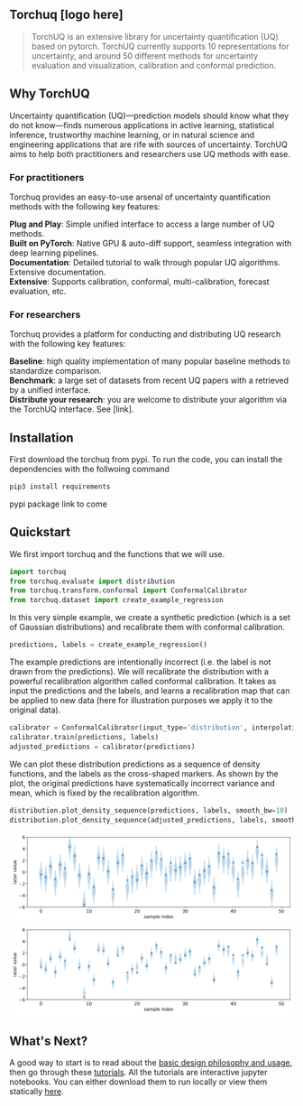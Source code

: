 ## Torchuq [logo here]

> TorchUQ is an extensive library for uncertainty quantification (UQ) based on pytorch.
> TorchUQ currently supports 10 representations for uncertainty, and around 50 different methods for uncertainty evaluation and visualization, calibration and conformal prediction. 

## Why TorchUQ 

Uncertainty quantification (UQ)—prediction models should know what they do not know—finds numerous applications in active learning, statistical inference, trustworthy machine learning, or in natural science and engineering applications that are rife with sources of uncertainty. TorchUQ aims to help both practitioners and researchers use UQ methods with ease.

###  For practitioners

Torchuq provides an easy-to-use arsenal of uncertainty quantification methods with the following key features: 

**Plug and Play**: Simple unified interface to access a large number of UQ methods. <br>
**Built on PyTorch**: Native GPU & auto-diff support, seamless integration with deep learning pipelines. <br>
**Documentation**: Detailed tutorial to walk through popular UQ algorithms. Extensive documentation. <br>
**Extensive**: Supports calibration, conformal, multi-calibration, forecast evaluation, etc. 

### For researchers 

Torchuq provides a platform for conducting and distributing UQ research with the following key features:

**Baseline**: high quality implementation of many popular baseline methods to standardize comparison. <br>
**Benchmark**: a large set of datasets from recent UQ papers with a retrieved by a unified interface. <br> 
**Distribute your research**: you are welcome to distribute your algorithm via the TorchUQ interface. See [link]. 

## Installation 

First download the torchuq from pypi. To run the code, you can install the dependencies with the follwoing command

```bash
pip3 install requirements
```

pypi package link to come 

## Quickstart 

We first import torchuq and the functions that we will use. 
```python
import torchuq
from torchuq.evaluate import distribution 
from torchuq.transform.conformal import ConformalCalibrator 
from torchuq.dataset import create_example_regression  
```
In this very simple example, we create a synthetic prediction (which is a set of Gaussian distributions) and recalibrate them with conformal calibration. 
```python
predictions, labels = create_example_regression()
```
The example predictions are intentionally incorrect (i.e. the label is not drawn from the predictions). 
We will recalibrate the distribution with a powerful recalibration algorithm called conformal calibration. It takes as input the predictions and the labels, and learns a recalibration map that can be applied to new data (here for illustration purposes we apply it to the original data). 

```python
calibrator = ConformalCalibrator(input_type='distribution', interpolation='linear')
calibrator.train(predictions, labels)
adjusted_predictions = calibrator(predictions)
```
We can plot these distribution predictions as a sequence of density functions, and the labels as the cross-shaped markers. 
As shown by the plot, the original predictions have systematically incorrect variance and mean, which is fixed by the recalibration algorithm. 

```python
distribution.plot_density_sequence(predictions, labels, smooth_bw=10)
distribution.plot_density_sequence(adjusted_predictions, labels, smooth_bw=10)
```

![plot_original](docs/illustrations/quickstart_plot.svg)
![plot_calibrate](docs/illustrations/quickstart_plot2.svg)

## What's Next? 

A good way to start is to read about the [basic design philosophy and usage](https://torchuq.github.io/docs/overview.html), then go through these [tutorials](https://github.com/TorchUQ/torchuq/tree/main/examples/tutorial). All the tutorials are interactive jupyter notebooks. You can either download them to run locally or view them statically [here](https://torchuq.github.io/docs/tutorials/index.html). 

